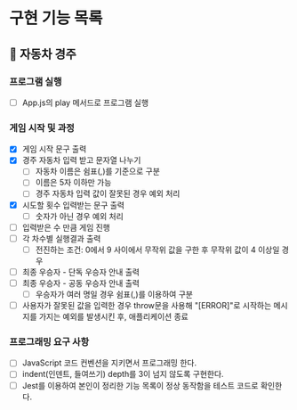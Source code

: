 # 구현 기능 목록

## 🚗 자동차 경주

### 프로그램 실행
- [ ] App.js의 play 메서드로 프로그램 실행

### 게임 시작 및 과정
- [x] 게임 시작 문구 출력
- [x] 경주 자동차 입력 받고 문자열 나누기
  - [ ] 자동차 이름은 쉼표(,)를 기준으로 구분
  - [ ] 이름은 5자 이하만 가능
  - [ ] 경주 자동차 입력 값이 잘못된 경우 예외 처리
- [x] 시도할 횟수 입력받는 문구 출력
  - [ ] 숫자가 아닌 경우 예외 처리
- [ ] 입력받은 수 만큼 게임 진행
- [ ] 각 차수별 실행결과 출력
  - [ ] 전진하는 조건: 0에서 9 사이에서 무작위 값을 구한 후 무작위 값이 4 이상일 경우
- [ ] 최종 우승자 - 단독 우승자 안내 출력
- [ ] 최종 우승자 - 공동 우승자 안내 출력
  - [ ] 우승자가 여러 명일 경우 쉼표(,)를 이용하여 구분
- [ ] 사용자가 잘못된 값을 입력한 경우 throw문을 사용해 "[ERROR]"로 시작하는 메시지를 가지는 예외를 발생시킨 후, 애플리케이션 종료

### 프로그래밍 요구 사항
- [ ] JavaScript 코드 컨벤션을 지키면서 프로그래밍 한다.
- [ ] indent(인덴트, 들여쓰기) depth를 3이 넘지 않도록 구현한다.
- [ ] Jest를 이용하여 본인이 정리한 기능 목록이 정상 동작함을 테스트 코드로 확인한다.
